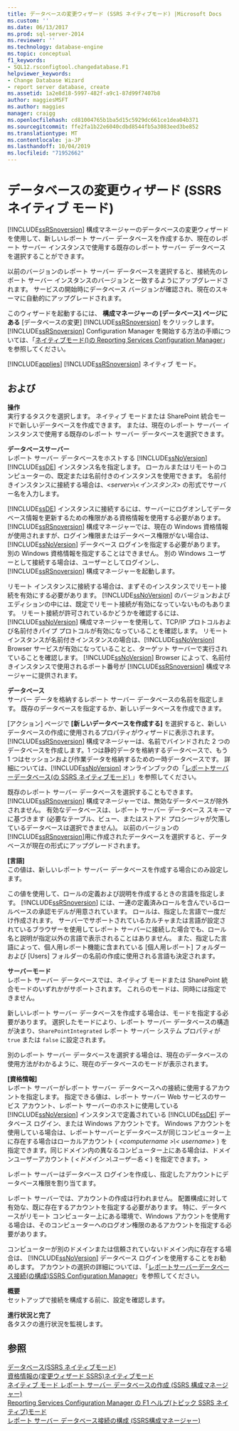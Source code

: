 ```yaml
---
title: データベースの変更ウィザード (SSRS ネイティブモード) |Microsoft Docs
ms.custom: ''
ms.date: 06/13/2017
ms.prod: sql-server-2014
ms.reviewer: ''
ms.technology: database-engine
ms.topic: conceptual
f1_keywords:
- SQL12.rsconfigtool.changedatabase.F1
helpviewer_keywords:
- Change Database Wizard
- report server database, create
ms.assetid: 1a2e8d18-5997-482f-a9c1-87d99f7407b8
author: maggiesMSFT
ms.author: maggies
manager: craigg
ms.openlocfilehash: cd81004765b1ba5d15c5929dc661ce1dea04b371
ms.sourcegitcommit: ffe2fa1b22e6040cdbd8544fb5a3083eed3be852
ms.translationtype: MT
ms.contentlocale: ja-JP
ms.lasthandoff: 10/04/2019
ms.locfileid: "71952662"
---
```

# <a name="change-database-wizard-ssrs-native-mode"></a>データベースの変更ウィザード (SSRS ネイティブ モード)
  [!INCLUDE[ssRSnoversion](../../includes/ssrsnoversion-md.md)] 構成マネージャーのデータベースの変更ウィザードを使用して、新しいレポート サーバー データベースを作成するか、現在のレポート サーバー インスタンスで使用する既存のレポート サーバー データベースを選択することができます。  
  
 以前のバージョンのレポート サーバー データベースを選択すると、接続先のレポート サーバー インスタンスのバージョンと一致するようにアップグレードされます。 サービスの開始時にデータベース バージョンが確認され、現在のスキーマに自動的にアップグレードされます。  
  
 このウィザードを起動するには、 **構成マネージャーの [データベース] ページにある** [データベースの変更] [!INCLUDE[ssRSnoversion](../../includes/ssrsnoversion-md.md)] をクリックします。 [!INCLUDE[ssRSnoversion](../../includes/ssrsnoversion-md.md)] Configuration Manager を開始する方法の手順については、「[ネイティブモード&#40;&#41;の Reporting Services Configuration Manager](../../../2014/sql-server/install/reporting-services-configuration-manager-native-mode.md)」を参照してください。  
  
 [!INCLUDE[applies](../../includes/applies-md.md)] [!INCLUDE[ssRSnoversion](../../includes/ssrsnoversion-md.md)] ネイティブ モード。  
  
## <a name="options"></a>および  
 **操作**  
 実行するタスクを選択します。 ネイティブ モードまたは SharePoint 統合モードで新しいデータベースを作成できます。 または、現在のレポート サーバー インスタンスで使用する既存のレポート サーバー データベースを選択できます。  
  
 **データベースサーバー**  
 レポート サーバー データベースをホストする [!INCLUDE[ssNoVersion](../../includes/ssnoversion-md.md)] [!INCLUDE[ssDE](../../includes/ssde-md.md)] インスタンス名を指定します。 ローカルまたはリモートのコンピューターの、既定または名前付きのインスタンスを使用できます。 名前付きインスタンスに接続する場合は、\<*server*>\\<*インスタンス*> の形式でサーバー名を入力します。  
  
 [!INCLUDE[ssDE](../../includes/ssde-md.md)] インスタンスに接続するには、サーバーにログオンしてデータベース情報を更新するための権限がある資格情報を使用する必要があります。 [!INCLUDE[ssRSnoversion](../../includes/ssrsnoversion-md.md)] 構成マネージャーでは、現在の Windows 資格情報が使用されますが、ログイン権限またはデータベース権限がない場合は、 [!INCLUDE[ssNoVersion](../../includes/ssnoversion-md.md)] データベース ログインを指定する必要があります。 別の Windows 資格情報を指定することはできません。 別の Windows ユーザーとして接続する場合は、ユーザーとしてログインし、 [!INCLUDE[ssRSnoversion](../../includes/ssrsnoversion-md.md)] 構成マネージャーを起動します。  
  
 リモート インスタンスに接続する場合は、まずそのインスタンスでリモート接続を有効にする必要があります。 [!INCLUDE[ssNoVersion](../../includes/ssnoversion-md.md)] のバージョンおよびエディションの中には、既定でリモート接続が有効になっていないものもあります。 リモート接続が許可されているかどうかを確認するには、 [!INCLUDE[ssNoVersion](../../includes/ssnoversion-md.md)] 構成マネージャーを使用して、TCP/IP プロトコルおよび名前付きパイプ プロトコルが有効になっていることを確認します。 リモート インスタンスが名前付きインスタンスの場合は、[!INCLUDE[ssNoVersion](../../includes/ssnoversion-md.md)] Browser サービスが有効になっていることと、ターゲット サーバーで実行されていることを確認します。 [!INCLUDE[ssNoVersion](../../includes/ssnoversion-md.md)] Browser によって、名前付きインスタンスで使用されるポート番号が [!INCLUDE[ssRSnoversion](../../includes/ssrsnoversion-md.md)] 構成マネージャーに提供されます。  
  
 **データベース**  
 サーバー データを格納するレポート サーバー データベースの名前を指定します。 既存のデータベースを指定するか、新しいデータベースを作成できます。  
  
 [アクション] ページで **[新しいデータベースを作成する]** を選択すると、新しいデータベースの作成に使用されるプロパティがウィザードに表示されます。 [!INCLUDE[ssRSnoversion](../../includes/ssrsnoversion-md.md)] 構成マネージャーは、名前でバインドされた 2 つのデータベースを作成します。1 つは静的データを格納するデータベースで、もう 1 つはセッションおよび作業データを格納するための一時データベースです。 詳細については、[!INCLUDE[ssNoVersion](../../includes/ssnoversion-md.md)] オンラインブックの「[レポートサーバーデータベース&#40;の SSRS ネイティブモード&#41; ](../../reporting-services/report-server/report-server-database-ssrs-native-mode.md) 」を参照してください。  
  
 既存のレポート サーバー データベースを選択することもできます。 [!INCLUDE[ssRSnoversion](../../includes/ssrsnoversion-md.md)] 構成マネージャーでは、無効なデータベースが除外されません。 有効なデータベースは、レポート サーバー データベース スキーマに基づきます (必要なテーブル、ビュー、またはストアド プロシージャが欠落しているデータベースは選択できません)。 以前のバージョンの [!INCLUDE[ssRSnoversion](../../includes/ssrsnoversion-md.md)]用に作成されたデータベースを選択すると、データベースが現在の形式にアップグレードされます。  
  
 **[言語]**  
 この値は、新しいレポート サーバー データベースを作成する場合にのみ設定します。  
  
 この値を使用して、ロールの定義および説明を作成するときの言語を指定します。 [!INCLUDE[ssRSnoversion](../../includes/ssrsnoversion-md.md)] には、一連の定義済みロールを含んでいるロールベースの承認モデルが用意されています。 ロールは、指定した言語で一度だけ作成されます。 サーバーでサポートされているカルチャまたは言語が設定されているブラウザーを使用してレポート サーバーに接続した場合でも、ロール名と説明が指定以外の言語で表示されることはありません。 また、指定した言語によって、個人用レポート機能に含まれている [個人用レポート] フォルダーおよび [Users] フォルダーの名前の作成に使用される言語も決定されます。  
  
 **サーバーモード**  
 レポート サーバー データベースでは、ネイティブ モードまたは SharePoint 統合モードのいずれかがサポートされます。 これらのモードは、同時には指定できません。  
  
 新しいレポート サーバー データベースを作成する場合は、モードを指定する必要があります。 選択したモードにより、レポート サーバー データベースの構造が決まり、`SharePointIntegrated` レポート サーバー システム プロパティが `true` または `false` に設定されます。  
  
 別のレポート サーバー データベースを選択する場合は、現在のデータベースの使用方法がわかるように、現在のデータベースのモードが表示されます。  
  
 **[資格情報]**  
 レポート サーバーがレポート サーバー データベースへの接続に使用するアカウントを指定します。 指定できる値は、レポート サーバー Web サービスのサービス アカウント、レポート サーバーのホストに使用している [!INCLUDE[ssNoVersion](../../includes/ssnoversion-md.md)] インスタンスで定義されている [!INCLUDE[ssDE](../../includes/ssde-md.md)] データベース ログイン、または Windows アカウントです。 Windows アカウントを使用している場合は、レポートサーバーとデータベースが同じコンピューター上に存在する場合はローカルアカウント ( *\<computername >\\< username\>* ) を指定できます。同じドメイン内の異なるコンピューター上にある場合は、ドメインユーザーアカウント ( *\<ドメイン >\\ユーザー名 <* ) を指定できます。\>  
  
 レポート サーバーはデータベース ログインを作成し、指定したアカウントにデータベース権限を割り当てます。  
  
 レポート サーバーでは、アカウントの作成は行われません。 配置構成に対して有効な、既に存在するアカウントを指定する必要があります。 特に、データベースがリモート コンピューター上にある環境で、Windows アカウントを使用する場合は、そのコンピューターへのログオン権限のあるアカウントを指定する必要があります。  
  
 コンピューターが別のドメインまたは信頼されていないドメイン内に存在する場合は、 [!INCLUDE[ssNoVersion](../../includes/ssnoversion-md.md)] データベース ログインを使用することをお勧めします。 アカウントの選択の詳細については、「[レポートサーバーデータベース接続&#40;の構成&#41;SSRS Configuration Manager](../../../2014/sql-server/install/configure-a-report-server-database-connection-ssrs-configuration-manager.md)」を参照してください。  
  
 **概要**  
 セットアップで接続を構成する前に、設定を確認します。  
  
 **進行状況と完了**  
 各タスクの進行状況を監視します。  
  
## <a name="see-also"></a>参照  
 [データベース&#40;SSRS ネイティブモード&#41; ](../../../2014/sql-server/install/database-ssrs-native-mode.md)   
 [資格情報の&#40;変更ウィザード SSRS&#41;ネイティブモード](../../../2014/sql-server/install/change-credentials-wizard-ssrs-native-mode.md)   
 [ネイティブ モード レポート サーバー データベースの作成 &#40;SSRS 構成マネージャー&#41;](../../reporting-services/install-windows/ssrs-report-server-create-a-native-mode-report-server-database.md)   
 [Reporting Services Configuration Manager の F1 ヘルプ&#40;トピック SSRS ネイティブ&#41;モード](../../../2014/sql-server/install/reporting-services-configuration-manager-f1-help-topics-ssrs-native-mode.md)   
 [レポート サーバー データベース接続の構成 &#40;SSRS構成マネージャー&#41;](../../../2014/sql-server/install/configure-a-report-server-database-connection-ssrs-configuration-manager.md)  
  
  
